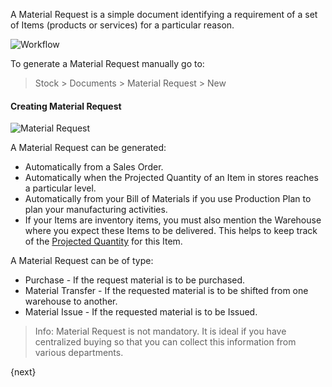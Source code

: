 A Material Request is a simple document identifying a requirement of a set of
Items (products or services) for a particular reason.

![Workflow]({{url_prefix}}/assets/old_images/erpnext/material-request-workflow.jpg)

To generate a Material Request manually go to:

> Stock > Documents > Material Request > New

#### Creating Material Request 

<img class="screenshot" alt="Material Request" src="{{url_prefix}}/assets/img/buying/material-request.png">

A Material Request can be generated:

  * Automatically from a Sales Order.
  * Automatically when the Projected Quantity of an Item in stores reaches a particular level.
  * Automatically from your Bill of Materials if you use Production Plan to plan your manufacturing activities.
  * If your Items are inventory items, you must also mention the Warehouse where you expect these Items to be delivered. This helps to keep track of the [Projected Quantity]({{url_prefix}}/user/guides/stock/projected-quantity.html) for this Item.

A Material Request can be of type:

* Purchase - If the request material is to be purchased.
* Material Transfer - If the requested material is to be shifted from one warehouse to another.
* Material Issue - If the requested material is to be Issued.

> Info: Material Request is not mandatory. It is ideal if you have centralized
buying so that you can collect this information from various departments.

{next}
